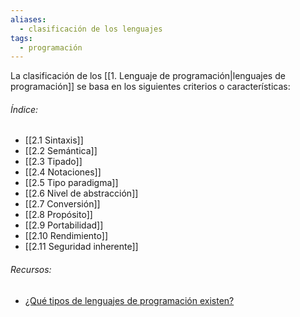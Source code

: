 ```yaml
---
aliases:
  - clasificación de los lenguajes
tags:
  - programación
---
```

La clasificación de los [[1. Lenguaje de programación|lenguajes de programación]] se basa en los siguientes criterios o características:

###### Índice:

- [[2.1 Sintaxis]]
- [[2.2 Semántica]]
- [[2.3 Tipado]]
- [[2.4 Notaciones]]
- [[2.5 Tipo paradigma]]
- [[2.6 Nivel de abstracción]]
- [[2.7 Conversión]]
- [[2.8 Propósito]]
- [[2.9 Portabilidad]]
- [[2.10 Rendimiento]]
- [[2.11 Seguridad inherente]]

###### Recursos:

- [¿Qué tipos de lenguajes de programación existen?](https://www.youtube.com/watch?v=9YUjXYaimVQ)
